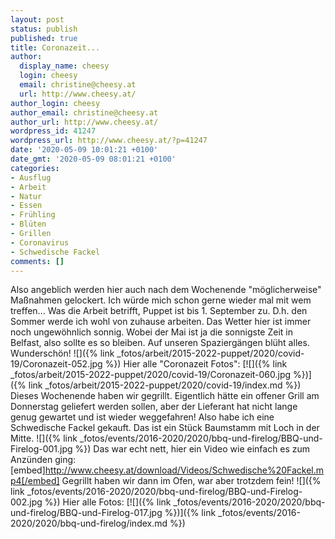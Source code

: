 ```yaml
---
layout: post
status: publish
published: true
title: Coronazeit...
author:
  display_name: cheesy
  login: cheesy
  email: christine@cheesy.at
  url: http://www.cheesy.at/
author_login: cheesy
author_email: christine@cheesy.at
author_url: http://www.cheesy.at/
wordpress_id: 41247
wordpress_url: http://www.cheesy.at/?p=41247
date: '2020-05-09 10:01:21 +0100'
date_gmt: '2020-05-09 08:01:21 +0100'
categories:
- Ausflug
- Arbeit
- Natur
- Essen
- Frühling
- Blüten
- Grillen
- Coronavirus
- Schwedische Fackel
comments: []
---
```

Also angeblich werden hier auch nach dem Wochenende "möglicherweise" Maßnahmen gelockert. Ich würde mich schon gerne wieder mal mit wem treffen... Was die Arbeit betrifft, Puppet ist bis 1. September zu. D.h. den Sommer werde ich wohl von zuhause arbeiten.
Das Wetter hier ist immer noch ungewöhnlich sonnig. Wobei der Mai ist ja die sonnigste Zeit in Belfast, also sollte es so bleiben. Auf unseren Spaziergängen blüht alles. Wunderschön!
![]({% link _fotos/arbeit/2015-2022-puppet/2020/covid-19/Coronazeit-052.jpg %})
Hier alle "Coronazeit Fotos":
[![]({% link _fotos/arbeit/2015-2022-puppet/2020/covid-19/Coronazeit-060.jpg %})]({% link _fotos/arbeit/2015-2022-puppet/2020/covid-19/index.md %})
Dieses Wochenende haben wir gegrillt. Eigentlich hätte ein offener Grill am Donnerstag geliefert werden sollen, aber der Lieferant hat nicht lange genug gewartet und ist wieder weggefahren!
Also habe ich eine Schwedische Fackel gekauft. Das ist ein Stück Baumstamm mit Loch in der Mitte.
![]({% link _fotos/events/2016-2020/2020/bbq-und-firelog/BBQ-und-Firelog-001.jpg %})
Das war echt nett, hier ein Video wie einfach es zum Anzünden ging:
[embed]http://www.cheesy.at/download/Videos/Schwedische%20Fackel.mp4[/embed]
Gegrillt haben wir dann im Ofen, war aber trotzdem fein!
![]({% link _fotos/events/2016-2020/2020/bbq-und-firelog/BBQ-und-Firelog-002.jpg %})
Hier alle Fotos:
[![]({% link _fotos/events/2016-2020/2020/bbq-und-firelog/BBQ-und-Firelog-017.jpg %})]({% link _fotos/events/2016-2020/2020/bbq-und-firelog/index.md %})

